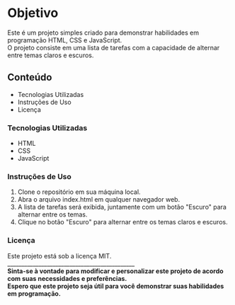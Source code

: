 # Objetivo

Este é um projeto simples criado para demonstrar habilidades em programação HTML, CSS e JavaScript.<br>
O projeto consiste em uma lista de tarefas com a capacidade de alternar entre temas claros e escuros.

<h2>Conteúdo</h2>

<ul>
<li>Tecnologias Utilizadas</li>
<li>Instruções de Uso</li>
<li>Licença</li>
</ul>

<h3>Tecnologias Utilizadas</h3>

<ul>
<li>HTML</li>
<li>CSS</li>
<li>JavaScript</li>
</ul>

<h3>Instruções de Uso</h3>

<ol>
<li>Clone o repositório em sua máquina local.</li>
<li>Abra o arquivo index.html em qualquer navegador web.</li>
<li>A lista de tarefas será exibida, juntamente com um botão "Escuro" para alternar entre os temas.</li>
<li>Clique no botão "Escuro" para alternar entre os temas claros e escuros.</li>
</ol>

<h3>Licença</h3>
Este projeto está sob a licença MIT.<br>
_____________________________________________
<br><strong>Sinta-se à vontade para modificar e personalizar este projeto de acordo com suas necessidades e preferências.
<br>Espero que este projeto seja útil para você demonstrar suas habilidades em programação.</strong>
